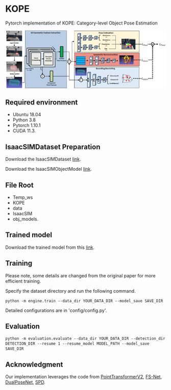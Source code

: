 # KOPE
Pytorch implementation of KOPE: Category-level Object Pose Estimation 

![pipeline](pic/pipeline.png)

## Required environment

- Ubuntu 18.04
- Python 3.8 
- Pytorch 1.10.1
- CUDA 11.3.
 

## IsaacSIMDataset Preparation
Download the IsaacSIMDataset [link](https://drive.google.com/file/d/1Y9YMRH6dRzuOWFrcVYkAd-rEVgaLTv9j/view?usp=sharing).

Download the IsaacSIMObjectModel [link](https://drive.google.com/file/d/1owc2MXld1Yw2ITblFigT-pVCY_hDAZzf/view?usp=sharing).

## File Root

- Temp_ws
 - KOPE
 - data
  - IsaacSIM
  - obj_models.

## Trained model
Download the trained model from this [link](https://drive.google.com/file/d/1bK99MFeZm7CXVA45xUdvUQ0irtiBKgUV/view?usp=sharing).

## Training
Please note, some details are changed from the original paper for more efficient training. 

Specify the dataset directory and run the following command.
```shell
python -m engine.train --data_dir YOUR_DATA_DIR --model_save SAVE_DIR
```

Detailed configurations are in 'config/config.py'.

## Evaluation
```shell
python -m evaluation.evaluate --data_dir YOUR_DATA_DIR --detection_dir DETECTION_DIR --resume 1 --resume_model MODEL_PATH --model_save SAVE_DIR
```


## Acknowledgment
Our implementation leverages the code from [PointTransformerV2](https://github.com/PointTransformerV2), [FS-Net](https://github.com/DC1991/FS_Net),
[DualPoseNet](https://github.com/Gorilla-Lab-SCUT/DualPoseNet), [SPD](https://github.com/mentian/object-deformnet).
